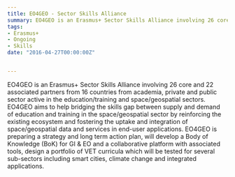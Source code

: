 ```yaml
---
title: EO4GEO - Sector Skills Alliance
summary: EO4GEO is an Erasmus+ Sector Skills Alliance involving 26 core and 22 associated partners from 16 countries from academia, private and public sector active in the education/training and space/geospatial sectors. EO4GEO aims to help bridging the skills gap between supply and demand of education and training in the space/geospatial sector by reinforcing the existing ecosystem and fostering the uptake and integration of space/geospatial data and services in end-user applications. EO4GEO is preparing a strategy and long term action plan, will develop a Body of Knowledge (BoK) for GI & EO and a collaborative platform with associated tools, design a portfolio of VET curricula which will be tested for several sub-sectors including smart cities, climate change and integrated applications.
tags:
- Erasmus+
- Ongoing
- Skills
date: "2016-04-27T00:00:00Z"


---
```


EO4GEO is an Erasmus+ Sector Skills Alliance involving 26 core and 22 associated partners from 16 countries from academia, private and public sector active in the education/training and space/geospatial sectors. EO4GEO aims to help bridging the skills gap between supply and demand of education and training in the space/geospatial sector by reinforcing the existing ecosystem and fostering the uptake and integration of space/geospatial data and services in end-user applications. EO4GEO is preparing a strategy and long term action plan, will develop a Body of Knowledge (BoK) for GI & EO and a collaborative platform with associated tools, design a portfolio of VET curricula which will be tested for several sub-sectors including smart cities, climate change and integrated applications. 
